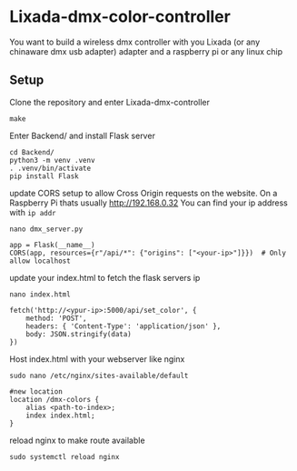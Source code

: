 # Lixada-dmx-color-controller
You want to build a wireless dmx controller with you Lixada (or any chinaware dmx usb adapter) adapter and a raspberry pi or any linux chip

## Setup
Clone the repository and enter Lixada-dmx-controller
```
make
```

Enter Backend/ and install Flask server
```
cd Backend/
python3 -m venv .venv
. .venv/bin/activate
pip install Flask
```

update CORS setup to allow Cross Origin requests on the website. On a Raspberry Pi thats usually http://192.168.0.32 You can find your ip address with `ip addr`

```
nano dmx_server.py
```

```
app = Flask(__name__)
CORS(app, resources={r"/api/*": {"origins": ["<your-ip>"]}})  # Only allow localhost
```

update your index.html to fetch the flask servers ip
```
nano index.html
```

```
fetch('http://<ypur-ip>:5000/api/set_color', {
    method: 'POST',
    headers: { 'Content-Type': 'application/json' },
    body: JSON.stringify(data)
})
```
Host index.html with your webserver like nginx
```
sudo nano /etc/nginx/sites-available/default
```

```
#new location
location /dmx-colors {
    alias <path-to-index>;
    index index.html;
}
```
reload nginx to make route available
```
sudo systemctl reload nginx
```


